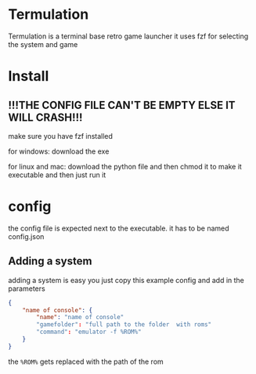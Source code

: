# Termulation
Termulation is a terminal base retro game launcher it uses fzf for selecting the system and game
# Install
## !!!THE CONFIG FILE CAN'T BE EMPTY ELSE IT WILL CRASH!!!
make sure you have fzf installed

for windows:
download the exe

for linux and mac:
download the python file and then chmod it to make it executable and then just run it
# config
the  config file is expected next to the executable. it has to be named config.json
## Adding a system
adding a system is easy you just copy this example config and add in the parameters
```json
{
	"name of console": {
		"name": "name of console"
		"gamefolder": "full path to the folder  with roms"
		"command": "emulator -f %ROM%"
	}
}
```
the `%ROM%` gets replaced with the path  of the rom
